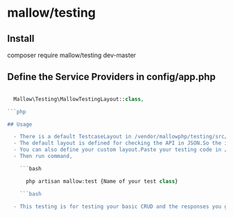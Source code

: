 # mallow/testing

## Install

  composer require mallow/testing dev-master

## Define the Service Providers in config/app.php

```php

  Mallow\Testing\MallowTestingLayout::class,

```php

## Usage

  - There is a default TestcaseLayout in /vendor/mallowphp/testing/src/BaseTestcase/LayoutTest.php .
  - The default layout is defined for checking the API in JSON.So the input and output must be in JSON.
  - You can also define your custom layout.Paste your testing code in /vendor/mallowphp/testing/src/BaseTestcase/LayoutTest.php .But,define it with class called "LayoutTest".
  - Then run command,

    ```bash

      php artisan mallow:test {Name of your test class}

    ```bash

  - This testing is for testing your basic CRUD and the responses you get after the POST,PUT data into database.